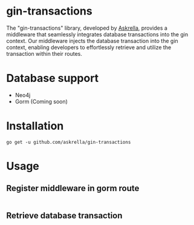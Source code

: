 # gin-transactions

The "gin-transactions" library, developed by [Askrella](https://askrella.de), provides a middleware that seamlessly integrates database transactions into the gin context. Our middleware injects the database transaction into the gin context, enabling developers to effortlessly retrieve and utilize the transaction within their routes.

# Database support

- Neo4j
- Gorm (Coming soon)

# Installation
```
go get -u github.com/askrella/gin-transactions
```

# Usage

## Register middleware in gorm route

```

```

## Retrieve database transaction

```

```
